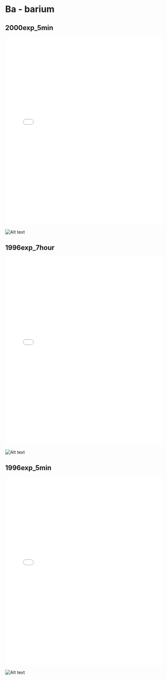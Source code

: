 # Ba - barium

## 2000exp_5min

<iframe src="../Ba_2000exp_5min.html" width="100%" height="600px" frameborder="0"></iframe>

![Alt text](Ba_2000exp_5min.png)

## 1996exp_7hour

<iframe src="../Ba_1996exp_7hour.html" width="100%" height="600px" frameborder="0"></iframe>

![Alt text](Ba_1996exp_7hour.png)

## 1996exp_5min

<iframe src="../Ba_1996exp_5min.html" width="100%" height="600px" frameborder="0"></iframe>

![Alt text](Ba_1996exp_5min.png)


